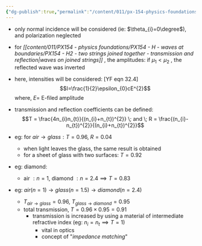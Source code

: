```yaml
---
{"dg-publish":true,"permalink":"/content/011/px-154-physics-foundations/px-154-i-light/px-154-i6-transmission-and-reflection-coefficients-for-light/","noteIcon":"1","created":"2024-11-25T10:50:32.000+00:00","updated":"2024-11-26T19:52:56.722+00:00"}
---
```


- only normal incidence will be considered (ie: $\theta_{i}=0\degree$), and polarization neglected
- for *[[content/011/PX154 - physics foundations/PX154 - H - waves at boundaries/PX154 - H2 - two strings joined together - transmission and reflection\|waves on joined strings]]* , the amplitudes: if $\mu_{1}<\mu_{2}$ , the reflected wave was inverted
- here, intensities will be considered: [YF eqn 32.4] 
$$I=\frac{1}{2}\epsilon_{0}cE^{2}$$
		where, $E =$ E-filed amplitude
- transmission and reflection coefficients can be defined: 
$$T = \frac{4n_{i}n_{t}}{(n_{i}+n_{t})^{2}} \; and \; R = \frac{(n_{i}-n_{t})^{2}}{(n_{i}+n_{t})^{2}}$$
- eg: for $air\to glass: T=0.96 ,\; R=0.04$
	- when light leaves the glass, the same result is obtained
	- for a sheet of glass with two surfaces: $T=0.92$

- eg: diamond:
	- air $: n=1$, diamond $:n=2.4 \implies T=0.83$

- eg: $air(n=1)\to glass(n=1.5)\to diamond(n=2.4)$
	- $T_{air\to glass}=0.96$, $T_{glass \to diamond}=0.95$
	- total transmission, $T = 0.96 \times 0.95 = 0.91$
		- transmission is increased by using a material of intermediate refractive index (eg: $n_{i}=n_{t}\implies T=1$)
			- vital in optics
			- concept of "*impedance matching*"
